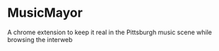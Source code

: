 # MusicMayor
A chrome extension to keep it real in the Pittsburgh music scene while browsing the interweb
